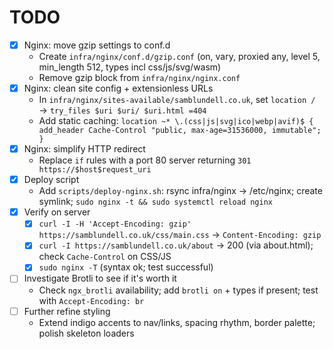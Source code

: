 # TODO

- [x] Nginx: move gzip settings to conf.d
  - Create `infra/nginx/conf.d/gzip.conf` (on, vary, proxied any, level 5, min_length 512, types incl css/js/svg/wasm)
  - Remove gzip block from `infra/nginx/nginx.conf`
- [x] Nginx: clean site config + extensionless URLs
  - In `infra/nginx/sites-available/samblundell.co.uk`, set `location /` → `try_files $uri $uri/ $uri.html =404`
  - Add static caching: `location ~* \.(css|js|svg|ico|webp|avif)$ { add_header Cache-Control "public, max-age=31536000, immutable"; }`
- [x] Nginx: simplify HTTP redirect
  - Replace `if` rules with a port 80 server returning `301 https://$host$request_uri`
- [x] Deploy script
  - Add `scripts/deploy-nginx.sh`: rsync infra/nginx → /etc/nginx; create symlink; `sudo nginx -t && sudo systemctl reload nginx`
- [x] Verify on server
  - [x] `curl -I -H 'Accept-Encoding: gzip' https://samblundell.co.uk/css/main.css` → `Content-Encoding: gzip`
  - [x] `curl -I https://samblundell.co.uk/about` → 200 (via about.html); check `Cache-Control` on CSS/JS
  - [x] `sudo nginx -T` (syntax ok; test successful)
- [ ] Investigate Brotli to see if it's worth it
  - Check `ngx_brotli` availability; add `brotli on` + types if present; test with `Accept-Encoding: br`
- [ ] Further refine styling
  - Extend indigo accents to nav/links, spacing rhythm, border palette; polish skeleton loaders
